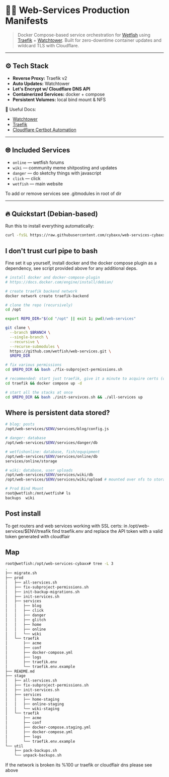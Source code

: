# 🌊🐠 Web-Services Production Manifests

> Docker Compose-based service orchestration for [Wetfish](https://wetfish.net) using [Traefik](https://doc.traefik.io/traefik/) + [Watchtower](https://containrrr.dev/watchtower/). Built for zero-downtime container updates and wildcard TLS with Cloudflare.

---

## ⚙️ Tech Stack

- **Reverse Proxy:** Traefik v2
- **Auto Updates:** Watchtower
- **Let's Encrypt w/ Cloudflare DNS API**
- **Containerized Services:** docker + compose
- **Persistent Volumes:** local bind mount & NFS

🔗 Useful Docs:
- [Watchtower](https://containrrr.dev/watchtower/)
- [Traefik](https://doc.traefik.io/traefik/)
- [Cloudflare Certbot Automation](https://labzilla.io/blog/cloudflare-certbot)

---

## 🌐 Included Services

- `online` — wetfish forums
- `wiki` — community meme shitposting and updates
- `danger` — do sketchy things with javascript
- `click` — click
- `wetfish` — main website

To add or remove services see .gitmodules in root of dir

---

## 🔥 Quickstart (Debian-based)

Run this to install everything automatically:
```bash
curl -fsSL https://raw.githubusercontent.com/cybaxx/web-services-cybaxx/refs/heads/main/util/wetfish-installer.sh | sudo bash
```

## I don't trust curl pipe to bash
Fine set it up yourself, install docker and the docker compose plugin as a dependency, see script provided above for any additional deps.

```bash
# install docker and docker-compose-plugin
# https://docs.docker.com/engine/install/debian/

# create traefik backend network
docker network create traefik-backend

# clone the repo (recursively)
cd /opt

export REPO_DIR="$(cd "/opt" || exit 1; pwd)/web-services"

git clone \
  --branch $BRANCH \
  --single-branch \
  --recursive \
  --recurse-submodules \
  https://github.com/wetfish/web-services.git \
  $REPO_DIR

# fix various permissions
cd $REPO_DIR && bash ./fix-subproject-permissions.sh

# recommended: start just traefik, give it a minute to acquire certs (or error out)
cd traefik && docker compose up -d

# start all the stacks at once
cd $REPO_DIR && bash ./init-servivces.sh && ./all-services up
```

## Where is persistent data stored?

```bash
# blog: posts
/opt/web-services/$ENV/services/blog/config.js

# danger: database
/opt/web-services/$ENV/services/danger/db

# wetfishonline: database, fish/equpipment
/opt/web-services/$ENV/services/online/db
services/online/storage

# wiki: database, user uploads
/opt/web-services/$ENV/services/wiki/db
/opt/web-services/$ENV/services/wiki/upload # mounted over nfs to storage server

# Prod Bind Mount
root@wetfish:/mnt/wetfish# ls
backups  wiki
```

## Post install 
To get routers and web services working with SSL certs:
in /opt/web-services/$ENV/treafik find traefik.env and replace the API token with a valid token generated with cloudflair

## Map
```bash
root@wetfish:/opt/web-services-cybaxx# tree -L 3
.
├── migrate.sh
├── prod
│   ├── all-services.sh
│   ├── fix-subproject-permissions.sh
│   ├── init-backup-migrations.sh
│   ├── init-services.sh
│   ├── services
│   │   ├── blog
│   │   ├── click
│   │   ├── danger
│   │   ├── glitch
│   │   ├── home
│   │   ├── online
│   │   └── wiki
│   └── traefik
│       ├── acme
│       ├── conf
│       ├── docker-compose.yml
│       ├── logs
│       ├── traefik.env
│       └── traefik.env.example
├── README.md
├── stage
│   ├── all-services.sh
│   ├── fix-subproject-permissions.sh
│   ├── init-services.sh
│   ├── services
│   │   ├── home-staging
│   │   ├── online-staging
│   │   └── wiki-staging
│   └── traefik
│       ├── acme
│       ├── conf
│       ├── docker-compose.staging.yml
│       ├── docker-compose.yml
│       ├── logs
│       └── traefik.env.example
└── util
    ├── pack-backups.sh
    └── unpack-backups.sh
```
If the network is broken its %100 ur traefik or cloudflair dns please see above
